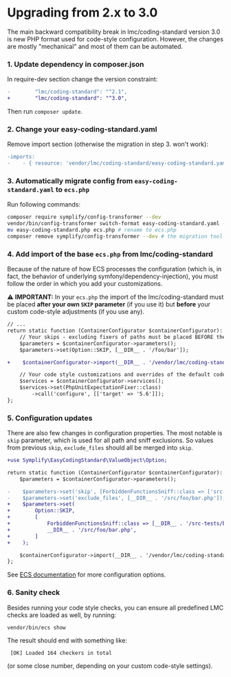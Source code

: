 # Upgrading from 2.x to 3.0

The main backward compatibility break in lmc/coding-standard version 3.0 is new PHP format used for
code-style configuration. However, the changes are mostly "mechanical" and most of them can be automated.

### 1. Update dependency in composer.json
In require-dev section change the version constraint:

```diff
-        "lmc/coding-standard": "^2.1",
+        "lmc/coding-standard": "^3.0",
```

Then run `composer update`.

### 2. Change your easy-coding-standard.yaml
Remove import section (otherwise the migration in step 3. won't work):
```diff
-imports:
-    - { resource: 'vendor/lmc/coding-standard/easy-coding-standard.yaml' }
```

### 3. Automatically migrate config from `easy-coding-standard.yaml` to `ecs.php`
Run following commands:

```sh
composer require symplify/config-transformer --dev
vendor/bin/config-transformer switch-format easy-coding-standard.yaml --input-format yaml --output-format php
mv easy-coding-standard.php ecs.php # rename to ecs.php
composer remove symplify/config-transformer --dev # the migration tool can now be removed again
```

### 4. Add import of the base `ecs.php` from lmc/coding-standard

Because of the nature of how ECS processes the configuration (which is, in fact, the behavior of underlying
symfony/dependency-injection), you must follow the order in which you add your customizations.

⚠️ **IMPORTANT:** In your `ecs.php` the import of the lmc/coding-standard must be placed  **after your own `SKIP` parameter**
(if you use it) but **before** your custom code-style adjustments (if you use any).

```diff
// ...
return static function (ContainerConfigurator $containerConfigurator): void {
    // Your skips - excluding fixers of paths must be placed BEFORE the import
    $parameters = $containerConfigurator->parameters();
    $parameters->set(Option::SKIP, [__DIR__ . '/foo/bar']);

+    $containerConfigurator->import(__DIR__ . '/vendor/lmc/coding-standard/ecs.php');

    // Your code style customizations and overrides of the default code-style must be placed AFTER the import
    $services = $containerConfigurator->services();
    $services->set(PhpUnitExpectationFixer::class)
        ->call('configure', [['target' => '5.6']]);
};
```

### 5. Configuration updates

There are also few changes in configuration properties. The most notable is `skip` parameter,
which is used for all path and sniff exclusions. So values from previous `skip`, `exclude_files` should all be merged into `skip`.

```diff
+use Symplify\EasyCodingStandard\ValueObject\Option;

return static function (ContainerConfigurator $containerConfigurator): void {
    $parameters = $containerConfigurator->parameters();

-    $parameters->set('skip', [ForbiddenFunctionsSniff::class => ['src-tests/bootstrap.php']]);
-    $parameters->set('exclude_files', [__DIR__ . '/src/foo/bar.php']);
+    $parameters->set(
+        Option::SKIP,
+        [
+            ForbiddenFunctionsSniff::class => [__DIR__ . '/src-tests/bootstrap.php'],
+            __DIR__ . '/src/foo/bar.php',
+        ]
+    );

    $containerConfigurator->import(__DIR__ . '/vendor/lmc/coding-standard/ecs.php');
};
```

See [ECS documentation](https://github.com/symplify/easy-coding-standard/tree/master#configuration) for more configuration options.

### 6. Sanity check
Besides running your code style checks, you can ensure all predefined LMC checks are loaded as well, by running:

```sh
vendor/bin/ecs show
```

The result should end with something like:
```
 [OK] Loaded 164 checkers in total
```

(or some close number, depending on your custom code-style settings).
